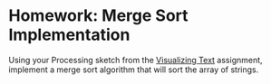 # Homework: Merge Sort Implementation

Using your Processing sketch from the [Visualizing Text]() assignment, implement a merge sort algorithm that will sort the array of strings.
